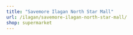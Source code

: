 ```yaml
---
title: "Savemore Ilagan North Star Mall"
url: /ilagan/savemore-ilagan-north-star-mall/
shop: supermarket
---
```

